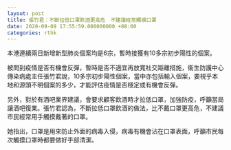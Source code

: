 ```yaml
---
layout: post
title: 張竹君：不斷拉低口罩飲酒更高危　不建議經常觸摸口罩
date: 2020-09-09 17:55:59.000000000 +08:00
categories: rthk
---
```


本港連續兩日新增新型肺炎個案均是6宗，暫時接獲有10多宗初步陽性的個案。

被問到疫情是否有機會反彈，暫時是否不適宜再放寬社交距離措施，衞生防護中心傳染病處主任張竹君說，10多宗初步陽性個案，當中亦包括輸入個案，要視乎本地和源頭不明個案的多少，才能評估疫情是否穩定或有機會反彈。

另外，對於有酒吧業界建議，會要求顧客飲酒時才拉低口罩，加強防疫，呼籲當局讓酒吧復業。張竹君認為，不斷拉低口罩飲酒的做法，比不戴口罩更高危，不建議市民經常用手觸摸戴著的口罩。

她指出，口罩是用來防止外面的病毒入侵，病毒有機會沾在口罩表面，呼籲市民每次觸摸口罩時都要做好手部清潔。
